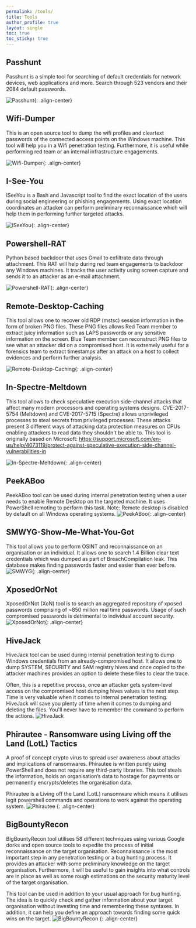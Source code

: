 ```yaml
---
permalink: /tools/
title: Tools
author_profile: true
layout: single
toc: true
toc_sticky: true
---
```


## Passhunt
Passhunt is a simple tool for searching of default credentials for network devices, web applications and more. Search through 523 vendors and their 2084 default passwords. 

![Passhunt](/assets/images/tools/Passhunt.PNG){: .align-center}

## Wifi-Dumper
This is an open source tool to dump the wifi profiles and cleartext passwords of the connected access points on the Windows machine. This tool will help you in a Wifi penetration testing. Furthermore, it is useful while performing red team or an internal infrastructure engagements.

![Wifi-Dumper](/assets/images/tools/Wifi-Dumper.PNG){: .align-center}

## I-See-You
ISeeYou is a Bash and Javascript tool to find the exact location of the users during social engineering or phishing engagements. Using exact location coordinates an attacker can perform preliminary reconnaissance which will help them in performing further targeted attacks.

![ISeeYou](/assets/images/tools/ISeeYou.PNG){: .align-center}

## Powershell-RAT
Python based backdoor that uses Gmail to exfiltrate data through attachment. This RAT will help during red team engagements to backdoor any Windows machines. It tracks the user activity using screen capture and sends it to an attacker as an e-mail attachment.

![Powershell-RAT](/assets/images/tools/Powershell-RAT.PNG){: .align-center}

## Remote-Desktop-Caching
This tool allows one to recover old RDP (mstsc) session information in the form of broken PNG files. These PNG files allows Red Team member to extract juicy information such as LAPS passwords or any sensitive information on the screen. Blue Team member can reconstruct PNG files to see what an attacker did on a compromised host. It is extremely useful for a forensics team to extract timestamps after an attack on a host to collect evidences and perform further analysis.

![Remote-Desktop-Caching](/assets/images/tools/Remote-Desktop-Caching.PNG){: .align-center}

## In-Spectre-Meltdown
This tool allows to check speculative execution side-channel attacks that affect many modern processors and operating systems designs. CVE-2017-5754 (Meltdown) and CVE-2017-5715 (Spectre) allows unprivileged processes to steal secrets from privileged processes. These attacks present 3 different ways of attacking data protection measures on CPUs enabling attackers to read data they shouldn't be able to. This tool is originally based on Microsoft: https://support.microsoft.com/en-us/help/4073119/protect-against-speculative-execution-side-channel-vulnerabilities-in 

![In-Spectre-Meltdown](/assets/images/tools/In-Spectre-Meltdown.PNG){: .align-center}

## PeekABoo
PeekABoo tool can be used during internal penetration testing when a user needs to enable Remote Desktop on the targeted machine. It uses PowerShell remoting to perform this task.  Note: Remote desktop is disabled by default on all Windows operating systems. 
![PeekABoo](/assets/images/tools/Peek-A-Boo.PNG){: .align-center}

## SMWYG-Show-Me-What-You-Got
This tool allows you to perform OSINT and reconnaissance on an organisation or an individual. It allows one to search 1.4 Billion clear text credentials which was dumped as part of BreachCompilation leak. This database makes finding passwords faster and easier than ever before.
![SMWYG](/assets/images/tools/SMWYG.PNG){: .align-center}

## XposedOrNot
XposedOrNot (XoN) tool is to search an aggregated repository of xposed passwords comprising of ~850 million real time passwords. Usage of such compromised passwords is detrimental to individual account security.
![XposedOrNot](/assets/images/tools/Xposed.PNG){: .align-center}

## HiveJack
HiveJack tool can be used during internal penetration testing to dump Windows credentials from an already-compromised host. It allows one to dump SYSTEM, SECURITY and SAM registry hives and once copied to the attacker machines provides an option to delete these files to clear the trace.

Often, this is a repetitive process, once an attacker gets system-level access on the compromised host dumping hives values is the next step. Time is very valuable when it comes to internal penetration testing. HiveJack will save you plenty of time when it comes to dumping and deleting the files. You'll never have to remember the command to perform the actions.
![HiveJack](/assets/images/tools/HiveJack.PNG)

## Phirautee - Ransomware using Living off the Land (LotL) Tactics
A proof of concept crypto virus to spread user awareness about attacks and implications of ransomwares. Phirautee is written purely using PowerShell and does not require any third-party libraries. This tool steals the information, holds an organisation’s data to hostage for payments or permanently encrypts/deletes the organisation data.

Phirautee is a Living off the Land (LotL) ransomware which means it utilises legit powershell commands and operations to work against the operating system.
![Phirautee](/assets/images/tools/phirautee.png)
{: .align-center}

## BigBountyRecon
BigBountyRecon tool utilises 58 different techniques using various Google dorks and open source tools to expedite the process of initial reconnaissance on the target organisation. Reconnaissance is the most important step in any penetration testing or a bug hunting process. It provides an attacker with some preliminary knowledge on the target organisation. Furthermore, it will be useful to gain insights into what controls are in place as well as some rough estimations on the security maturity level of the target organisation.

This tool can be used in addition to your usual approach for bug hunting. The idea is to quickly check and gather information about your target organisation without investing time and remembering these syntaxes. In addition, it can help you define an approach towards finding some quick wins on the target.
![BigBountyRecon](/assets/images/tools/BBR.PNG)
{: .align-center}

